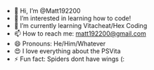 - 👋 Hi, I’m @Matt192200
- 👀 I’m interested in learning how to code!
- 🌱 I’m currently learning Vitacheat/Hex Coding
- 📫 How to reach me: matt192200@gmail.com
- 😄 Pronouns: He/Him/Whatever
- 😍 I love everything about the PSVita
- ⚡ Fun fact: Spiders dont have wings (:

<!---
Matt192200/Matt192200 is a ✨ special ✨ repository because its `README.md` (this file) appears on your GitHub profile.
You can click the Preview link to take a look at your changes.
--->
